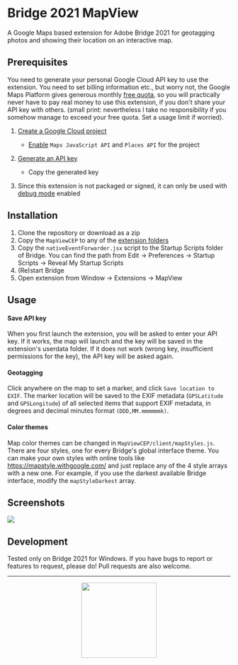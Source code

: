# Bridge 2021 MapView

A Google Maps based extension for Adobe Bridge 2021 for geotagging photos and showing their location on an interactive map.

## Prerequisites

You need to generate your personal Google Cloud API key to use the extension. You need to set billing information etc., but worry not, the Google Maps Platform gives generous monthly [free quota](https://developers.google.com/maps/billing-credits), so you will practically never have to pay real money to use this extension, if you don't share your API key with others. (small print: nevertheless l take no responsibility if you somehow manage to exceed your free quota. Set a usage limit if worried).

1. [Create a Google Cloud project](https://developers.google.com/maps/documentation/javascript/cloud-setup)
   - [Enable](https://developers.google.com/maps/documentation/javascript/cloud-setup#enabling_apis) `Maps JavaScript API` and `Places API` for the project
2. [Generate an API key](https://developers.google.com/maps/documentation/javascript/get-api-key)
   - Copy the generated key

3. Since this extension is not packaged or signed, it can only be used with [debug mode](https://github.com/Adobe-CEP/CEP-Resources/blob/master/CEP_10.x/Documentation/CEP%2010.0%20HTML%20Extension%20Cookbook.md#debugging-unsigned-extensions) enabled

## Installation

1. Clone the repository or download as a zip
2. Copy the `MapViewCEP` to any of the [extension folders](https://github.com/Adobe-CEP/CEP-Resources/blob/master/CEP_10.x/Documentation/CEP%2010.0%20HTML%20Extension%20Cookbook.md#extension-folders)
3. Copy the `nativeEventForwarder.jsx` script to the Startup Scripts folder of Bridge. You can find the path from Edit → Preferences → Startup Scripts → Reveal My Startup Scripts
4. (Re)start Bridge
5. Open extension from Window → Extensions → MapView

## Usage

#### Save API key

When you first launch the extension, you will be asked to enter your API key. If it works, the map will launch and the key will be saved in the extension's userdata folder. If it does not work (wrong key, insufficient permissions for the key), the API key will be asked again.

#### Geotagging

Click anywhere on the map to set a marker, and click `Save location to EXIF`. The marker location will be saved to the EXIF metadata (`GPSLatitude` and `GPSLongitude`) of all selected items that support EXIF metadata, in degrees and decimal minutes format `(DDD,MM.mmmmmmk)`.

#### Color themes

Map color themes can be changed in `MapViewCEP/client/mapStyles.js`. There are four styles, one for every Bridge's global interface theme. You can make your own styles with online tools like https://mapstyle.withgoogle.com/ and just replace any of the 4 style arrays with a new one. For example, if you use the darkest available Bridge interface, modify the `mapStyleDarkest` array.


## Screenshots

<img src="https://github.com/stuomas/BridgeMapView/blob/master/screenshot.jpg">

## Development

Tested only on Bridge 2021 for Windows. If you have bugs to report or features to request, please do! Pull requests are also welcome.

- - - -

<p align="center" style="text-align:center"><a href="https://www.buymeacoffee.com/stuomas"><img src="https://cdn.buymeacoffee.com/buttons/default-orange.png" width=170></a></p>
